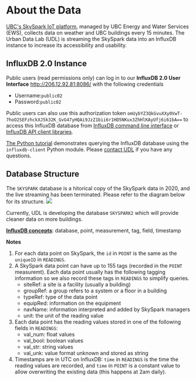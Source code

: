# About the Data
[UBC's SkySpark IoT platform](https://skyspark.energy.ubc.ca/), managed by UBC Energy and Water Services (EWS), collects data on weather and UBC buildings every 15 minutes. The Urban Data Lab (UDL) is streaming the SkySpark data into an InfluxDB instance to increase its accessibility and usability.

## InfluxDB 2.0 Instance
Public users (read permissions only) can log in to our **InfluxDB 2.0 User Interface** http://206.12.92.81:8086/ with the following credentials
- Username:`public02`
- Password:`public02`

Public users can also use this authorization token `omUybYZ3QkGvuXXy0VwT-7hoO2SEFzhckXJ5k32K_GvG47yHQAi9JzZ1bii6r1HD5NKux3ZhHlKAyUfj6i61bA==` to access this InfluxDB database from [InfluxDB command line interface](https://docs.influxdata.com/influxdb/v2.0/) or [InfluxDB API client libraries](https://docs.influxdata.com/influxdb/v2.0/tools/client-libraries/). 

[The Python tutorial](https://github.com/UBC-UrbanDataLab/SkySpark_data/blob/master/SKYSPARK2%20Tutorial%20v1.ipynb) demonstrates querying the InfluxDB database using the `influxdb-client` Python module. Please [contact UDL](https://urbandatalab.io/) if you have any questions.

## Database Structure
The `SKYSPARK` database is a hitorical copy of the SkySpark data in 2020, and the live streaming has been terminated. Please refer to the diagram below for its structure.
![](https://github.com/UBC-UrbanDataLab/SkySpark_data/blob/master/SKYSPARK%20v7%20Structure.JPG)

Currently, UDL is developing the database  `SKYSPARK2` which will provide cleaner data on more buildings.

**[InfluxDB concepts](https://docs.influxdata.com/influxdb/v2.0/reference/key-concepts/)**: database, point, measurement, tag, field, timestamp

**Notes**

1. For each data point on SkySpark, the `id` in `POINT` is the same as the `uniqueID` in `READINGS`.
2. A SkySpark data point can have up to 155 tags (recorded in the `POINT` measuremt). Each data point usually has the following tagging information so we also record these tags in `READINGS` to simplify queries.
   * siteRef: a site is a facility (usually a building) 
   * groupRef: a group refers to a system or a floor in a building
   * typeRef: type of the data point  
   * equipRed: information on the equipment
   * navName: information interpreted and added by SkySpark managers
   * unit: the unit of the reading value
3. Each data point has the reading values stored in one of the following fields in `READINGS`:
   * val_num: float values
   * val_bool: boolean values
   * val_str: string values
   * val_unk: value format unknown and stored as string
4. Timestamps are in UTC on InfluxDB: `time` in `READINGS` is the time the reading values are recorded, and `time` in `POINT` is a constant value to allow overwriting the existing data (this happens at 2am daily).
